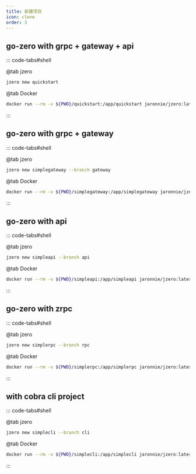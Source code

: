```yaml
---
title: 新建项目
icon: clone
order: 3
---
```


## go-zero with grpc + gateway + api

::: code-tabs#shell

@tab jzero

```bash
jzero new quickstart
```

@tab Docker

```bash
docker run --rm -v ${PWD}/quickstart:/app/quickstart jaronnie/jzero:latest new quickstart
```
:::

## go-zero with grpc + gateway

::: code-tabs#shell

@tab jzero

```bash
jzero new simplegateway --branch gateway
```

@tab Docker

```bash
docker run --rm -v ${PWD}/simplegateway:/app/simplegateway jaronnie/jzero:latest new simplegateway --branch gateway
```
:::

## go-zero with api

::: code-tabs#shell

@tab jzero

```bash
jzero new simpleapi --branch api
```

@tab Docker

```bash
docker run --rm -v ${PWD}/simpleapi:/app/simpleapi jaronnie/jzero:latest new simpleapi --branch api
```
:::

## go-zero with zrpc

::: code-tabs#shell

@tab jzero

```bash
jzero new simplerpc --branch rpc
```

@tab Docker

```bash
docker run --rm -v ${PWD}/simplerpc:/app/simplerpc jaronnie/jzero:latest new simplerpc --branch rpc
```
:::

## with cobra cli project

::: code-tabs#shell

@tab jzero

```bash
jzero new simplecli --branch cli
```

@tab Docker

```bash
docker run --rm -v ${PWD}/simplecli:/app/simplecli jaronnie/jzero:latest new simplecli --branch cli
```
:::


